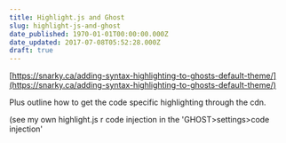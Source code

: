 ```yaml
---
title: Highlight.js and Ghost
slug: highlight-js-and-ghost
date_published: 1970-01-01T00:00:00.000Z
date_updated: 2017-07-08T05:52:28.000Z
draft: true
---
```


[https://snarky.ca/adding-syntax-highlighting-to-ghosts-default-theme/](https://snarky.ca/adding-syntax-highlighting-to-ghosts-default-theme/)

Plus outline how to get the code specific highlighting through the cdn.

(see my own highlight.js r code injection in the 'GHOST>settings>code injection'
